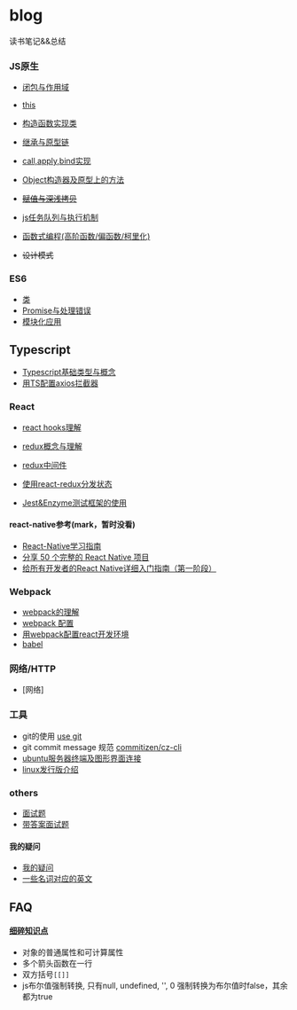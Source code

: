 # blog
读书笔记&&总结

### JS原生

- [闭包与作用域](https://github.com/xblcity/blog/blob/master/js/closures-scope.md)
- [this](https://github.com/xblcity/blog/blob/master/js/this.md)
- [构造函数实现类](https://github.com/xblcity/blog/blob/master/js/constructor.md)
- [继承与原型链](https://github.com/xblcity/blog/blob/master/js/inherit.md)

- [call,apply,bind实现](https://github.com/xblcity/blog/blob/master/js/call.md)

- [Object构造器及原型上的方法](https://github.com/xblcity/blog/blob/master/js/object-methods.md)
- ~~[赋值与深浅拷贝](https://github.com/xblcity/blog/blob/master/js/equalwith-copy.md)~~

- [js任务队列与执行机制](https://github.com/xblcity/blog/blob/master/js/eventloop.md)

- [函数式编程(高阶函数/偏函数/柯里化)](https://github.com/xblcity/blog/blob/master/js/func-program.md)
- ~~设计模式~~

### ES6
- [类](https://github.com/xblcity/blog/blob/master/es6/class.md)
- [Promise与处理错误](https://github.com/xblcity/blog/blob/master/es6/promise.md)
- [模块化应用](https://github.com/xblcity/blog/blob/master/es6/module.md)

## Typescript
- [Typescript基础类型与概念](https://github.com/xblcity/blog/blob/master/typescript/ts-concepts.md)
- [用TS配置axios拦截器](https://github.com/xblcity/blog/blob/master/typescript/ts-axios.md)

### React
- [react hooks理解](https://github.com/xblcity/blog/blob/master/react/react-hooks.md)

- [redux概念与理解](https://github.com/xblcity/blog/blob/master/react/redux.md)
- [redux中间件](https://github.com/xblcity/blog/blob/master/react/redux-middleware.md)
- [使用react-redux分发状态](https://github.com/xblcity/blog/blob/master/react/redux-redux.md)

- [Jest&Enzyme测试框架的使用](https://github.com/xblcity/blog/blob/master/react/react-test.md)

#### react-native参考(mark，暂时没看)
- [React-Native学习指南](https://github.com/reactnativecn/react-native-guide)
- [分享 50 个完整的 React Native 项目](https://juejin.im/post/58f37cb361ff4b0058f9824a)
- [给所有开发者的React Native详细入门指南（第一阶段）](https://juejin.im/post/5898388b128fe1006cb943e3)

### Webpack
- [webpack的理解](https://github.com/xblcity/blog/blob/master/webpack/webpack.md)
- [webpack 配置](https://github.com/xblcity/blog/blob/master/webpack/webpack-config.md)
- [用webpack配置react开发环境](https://github.com/xblcity/blog/blob/master/webpack/webpack-react.md)
- [babel](https://github.com/xblcity/blog/blob/master/webpack/babel.md)

### 网络/HTTP
- [网络]

### 工具

- git的使用 [use git](https://github.com/xblcity/blog/blob/master/tools/git.md)
- git commit message 规范 [commitizen/cz-cli](https://github.com/commitizen/cz-cli)
- [ubuntu服务器终端及图形界面连接](https://github.com/xblcity/blog/blob/master/tools/ubuntu.md)
- [linux发行版介绍](https://github.com/xblcity/blog/blob/master/tools/linux.md)

### others
- [面试题](https://github.com/xblcity/blog/blob/master/others/job-interview.md)
- [带答案面试题](https://github.com/xblcity/blog/blob/master/others/job-answers.md)

#### 我的疑问
- [我的疑问](https://github.com/xblcity/blog/blob/master/others/questions.md)
- [一些名词对应的英文](https://github.com/xblcity/blog/blob/master/others/words.md)

## FAQ
#### [细碎知识点](https://github.com/xblcity/blog/blob/master/others/little-points.md)
- 对象的普通属性和可计算属性
- 多个箭头函数在一行
- 双方括号`[[]]`
- js布尔值强制转换, 只有null, undefined, '', 0 强制转换为布尔值时false，其余都为true
